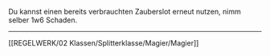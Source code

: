 Du kannst einen bereits verbrauchten Zauberslot erneut nutzen, nimm selber 1w6 Schaden. 

---
[[REGELWERK/02 Klassen/Splitterklasse/Magier/Magier]]
